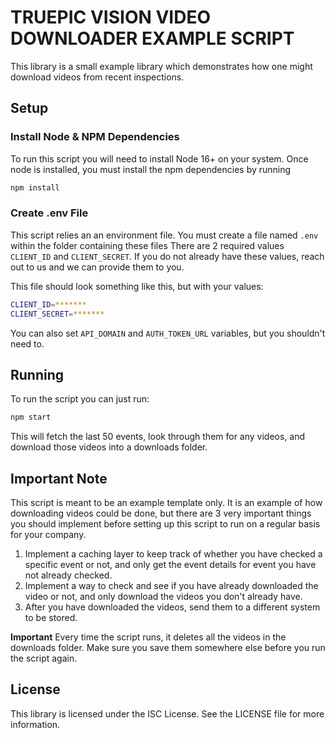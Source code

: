 # TRUEPIC VISION VIDEO DOWNLOADER EXAMPLE SCRIPT

This library is a small example library which demonstrates how one might download
videos from recent inspections.

## Setup

### Install Node & NPM Dependencies

To run this script you will need to install Node 16+ on your system. Once node is
installed, you must install the npm dependencies by running

```sh
npm install
```

### Create .env File

This script relies an an environment file. You must create a file named `.env`
within the folder containing these files There are 2 required values `CLIENT_ID`
and `CLIENT_SECRET`. If you do not already have these values, reach out to us
and we can provide them to you.

This file should look something like this, but with your values:

```sh
CLIENT_ID=*******
CLIENT_SECRET=*******
```

You can also set `API_DOMAIN` and `AUTH_TOKEN_URL` variables, but you shouldn't
need to.

## Running

To run the script you can just run:

```sh
npm start
```

This will fetch the last 50 events, look through them for any videos, and download
those videos into a downloads folder.

## Important Note

This script is meant to be an example template only. It is an example of how
downloading videos could be done, but there are 3 very important things you should
implement before setting up this script to run on a regular basis for your company.

1. Implement a caching layer to keep track of whether you have checked a specific event or not, and only get the event details for event you have not already checked.
2. Implement a way to check and see if you have already downloaded the video or not, and only download the videos you don't already have.
3. After you have downloaded the videos, send them to a different system to be stored.

**Important** Every time the script runs, it deletes all the videos in the downloads folder. Make sure you save them somewhere else before you run the script again.

## License

This library is licensed under the ISC License. See the LICENSE file for more information.

